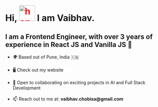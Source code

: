<h1>
    Hi, <img style="height: 50px; width: 50px; color: red"
        src="https://tenor.com/view/hello-yellow-hey-emoji-hand-gif-22238224.gif" alt="handwave-gif">
    I am Vaibhav.

</h1>

<h2>I am a Frontend Engineer, with over 3 years of experience in React JS and Vanilla JS 🚀</h2>

<ul>
    <li>🌍 Based out of Pune, India 🇮🇳</li>
    <br/>
    <li>🖥️ Check out my website
        <a style="color: white;" target='_blank' rel='noreferrer'
            href="https://vaibhavchobisa.netlify.app/"><b>HERE</b></a>
    </li>
    <br/>
    <li>🤝 Open to collaborating on exciting projects in AI and Full Stack Development</li>
    <br/>
    <li>📫 Reach out to me at: <b>vaibhav.chobisa@gmail.com</b></li>
</ul>








<!--
**vaibhavchobisa/vaibhavchobisa** is a ✨ _special_ ✨ repository because its `README.md` (this file) appears on your GitHub profile.

Here are some ideas to get you started:

- 🔭 I’m currently working on ...
- 🌱 I’m currently learning ...
- 👯 I’m looking to collaborate on ...
- 🤔 I’m looking for help with ...
- 💬 Ask me about ...
- 📫 How to reach me: ...
- 😄 Pronouns: ...
- ⚡ Fun fact: ...
-->

